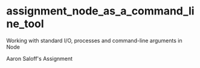 # assignment_node_as_a_command_line_tool
Working with standard I/O, processes and command-line arguments in Node

Aaron Saloff's Assignment
